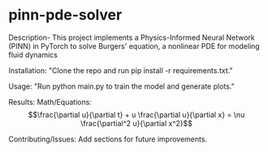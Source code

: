 # pinn-pde-solver
Description- This project implements a Physics-Informed Neural Network (PINN) in PyTorch to solve Burgers' equation, a nonlinear PDE for modeling fluid dynamics

Installation: "Clone the repo and run pip install -r requirements.txt."

Usage: "Run python main.py to train the model and generate plots."

Results:
Math/Equations: $$\frac{\partial u}{\partial t} + u \frac{\partial u}{\partial x} = \nu \frac{\partial^2 u}{\partial x^2}$$

Contributing/Issues: Add sections for future improvements.
